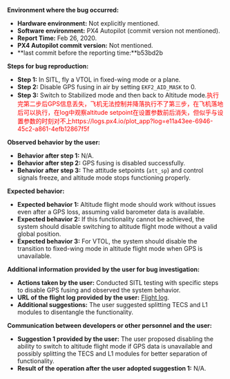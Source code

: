 **Environment where the bug occurred:**

- **Hardware environment:** Not explicitly mentioned.
- **Software environment:** PX4 Autopilot (commit version not mentioned).
- **Report Time:** Feb 26, 2020.
- **PX4 Autopilot commit version:** Not mentioned.
- **last commit before the reporting time:**b53bd2b

**Steps for bug reproduction:**

- **Step 1:** In SITL, fly a VTOL in fixed-wing mode or a plane.
- **Step 2:** Disable GPS fusing in air by setting `EKF2_AID_MASK` to 0.
- **Step 3:** Switch to Stabilized mode and then back to Altitude mode.<font color='red'>执行完第二步后GPS信息丢失，飞机无法控制并降落执行不了第三步，在飞机落地后可以执行，在log中观察altitude setpoint在设置参数前后消失，但似乎与设置参数的时刻对不上https://logs.px4.io/plot_app?log=e11a43ee-6946-45c2-a861-4efb12867f5f</font>

**Observed behavior by the user:**

- **Behavior after step 1:** N/A.
- **Behavior after step 2:** GPS fusing is disabled successfully.
- **Behavior after step 3:** The attitude setpoints (`att_sp`) and control signals freeze, and altitude mode stops functioning properly.

**Expected behavior:**

- **Expected behavior 1:** Altitude flight mode should work without issues even after a GPS loss, assuming valid barometer data is available.
- **Expected behavior 2:** If this functionality cannot be achieved, the system should disable switching to altitude flight mode without a valid global position.
- **Expected behavior 3:** For VTOL, the system should disable the transition to fixed-wing mode in altitude flight mode when GPS is unavailable.

**Additional information provided by the user for bug investigation:**

- **Actions taken by the user:** Conducted SITL testing with specific steps to disable GPS fusing and observed the system behavior.
- **URL of the flight log provided by the user:** [Flight log](https://review.px4.io/plot_app?log=3cfedd2d-14e0-4f6f-8afd-781823577aa6).
- **Additional suggestions:** The user suggested splitting TECS and L1 modules to disentangle the functionality.

**Communication between developers or other personnel and the user:**

- **Suggestion 1 provided by the user:** The user proposed disabling the ability to switch to altitude flight mode if GPS data is unavailable and possibly splitting the TECS and L1 modules for better separation of functionality.
- **Result of the operation after the user adopted suggestion 1:** N/A.


